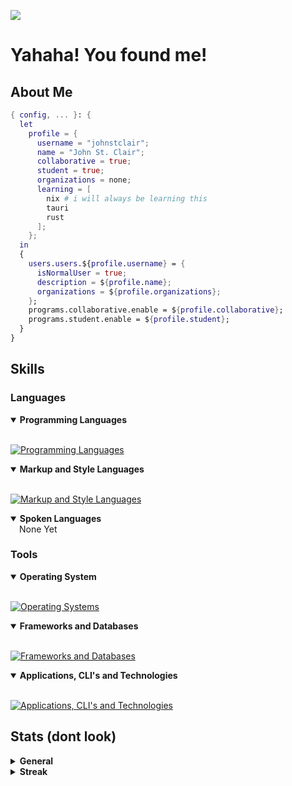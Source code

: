 [![](https://visitcount.itsvg.in/api?id=johnstclair&label=Visitors&color=11&icon=5&pretty=true)](https://visitcount.itsvg.in)

# Yahaha! You found me!

## About Me

```nix
{ config, ... }: {
  let
    profile = {
      username = "johnstclair";
      name = "John St. Clair";
      collaborative = true;
      student = true;
      organizations = none;
      learning = [
        nix # i will always be learning this
        tauri
        rust
      ];
    };
  in
  {
    users.users.${profile.username} = {
      isNormalUser = true;
      description = ${profile.name};
      organizations = ${profile.organizations};
    };
    programs.collaborative.enable = ${profile.collaborative};
    programs.student.enable = ${profile.student};
  }
}
```

## Skills

### Languages

<details open>
<summary><b>Programming Languages</b></summary>
<br>

[![Programming Languages](https://skillicons.dev/icons?i=c,cs,js,typescript,python)](https://skillicons.dev)
</details>

<details open>
<summary><b>Markup and Style Languages</b></summary>
<br>

[![Markup and Style Languages](https://skillicons.dev/icons?i=html,css,markdown)](https://skillicons.dev)
</details>

<details open>
<summary><b>Spoken Languages</b></summary>
&emsp;None Yet
</details>


### Tools

<details open>
  <summary><b>Operating System</b></summary>
  <br>

[![Operating Systems](https://skillicons.dev/icons?i=linux,nix)](https://skillicons.dev)
</details>

<details open>
  <summary><b>Frameworks and Databases</b></summary>
  <br>

[![Frameworks and Databases](https://skillicons.dev/icons?i=react,express,mongodb)](https://skillicons.dev)
</details>

<details open>
  <summary><b>Applications, CLI's and Technologies</b></summary>
  <br>

[![Applications, CLI's and Technologies](https://skillicons.dev/icons?i=git,github,godot,neovim,arduino,vite)](https://skillicons.dev)
</details>



## Stats (dont look)

<details>
  <summary><b>General</b></summary>
  <br>
  
<img height="180em" src="https://denvercoder1-github-readme-stats.vercel.app/api/?username=johnstclair&show_icons=true&include_all_commits=true&count_private=true&theme=react&hide_border=true&bg_color=0d1117&title_color=A594FD&icon_color=A594FD"/>
<img height="180em" src="https://denvercoder1-github-readme-stats.vercel.app/api/top-langs/?username=johnstclair&langs_count=8&layout=compact&theme=react&hide_border=true&bg_color=0d1117&title_color=A594FD&icon_color=A594FD"/>

</details>

<details>
  <summary><b>Streak</b></summary>
  <br>

[![GitHub Streak](https://streak-stats.demolab.com?user=johnstclair&theme=transparent&date_format=%5BY%20%5DM%20j)](https://git.io/streak-stats)
</details>
